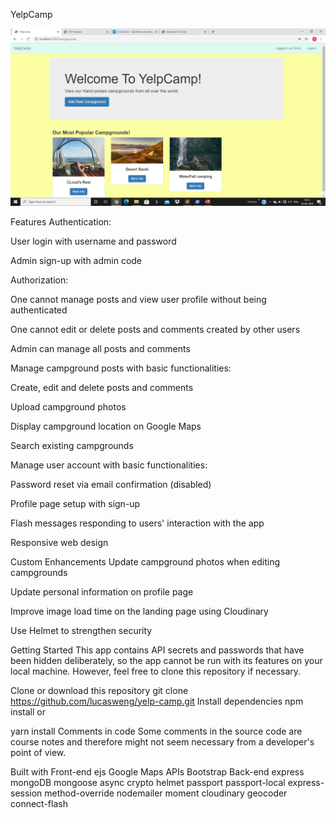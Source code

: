 YelpCamp

![](/images/1.png)

Features
Authentication:

User login with username and password

Admin sign-up with admin code

Authorization:

One cannot manage posts and view user profile without being authenticated

One cannot edit or delete posts and comments created by other users

Admin can manage all posts and comments

Manage campground posts with basic functionalities:

Create, edit and delete posts and comments

Upload campground photos

Display campground location on Google Maps

Search existing campgrounds

Manage user account with basic functionalities:

Password reset via email confirmation (disabled)

Profile page setup with sign-up

Flash messages responding to users' interaction with the app

Responsive web design

Custom Enhancements
Update campground photos when editing campgrounds

Update personal information on profile page

Improve image load time on the landing page using Cloudinary

Use Helmet to strengthen security

Getting Started
This app contains API secrets and passwords that have been hidden deliberately, so the app cannot be run with its features on your local machine. However, feel free to clone this repository if necessary.

Clone or download this repository
git clone https://github.com/lucasweng/yelp-camp.git
Install dependencies
npm install
or

yarn install
Comments in code
Some comments in the source code are course notes and therefore might not seem necessary from a developer's point of view.

Built with
Front-end
ejs
Google Maps APIs
Bootstrap
Back-end
express
mongoDB
mongoose
async
crypto
helmet
passport
passport-local
express-session
method-override
nodemailer
moment
cloudinary
geocoder
connect-flash
